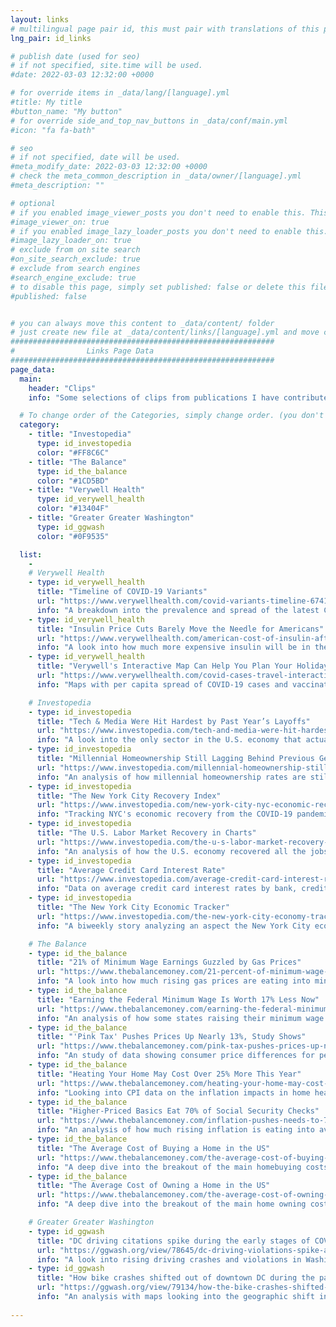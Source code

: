 ```yaml
---
layout: links
# multilingual page pair id, this must pair with translations of this page. (This name must be unique)
lng_pair: id_links

# publish date (used for seo)
# if not specified, site.time will be used.
#date: 2022-03-03 12:32:00 +0000

# for override items in _data/lang/[language].yml
#title: My title
#button_name: "My button"
# for override side_and_top_nav_buttons in _data/conf/main.yml
#icon: "fa fa-bath"

# seo
# if not specified, date will be used.
#meta_modify_date: 2022-03-03 12:32:00 +0000
# check the meta_common_description in _data/owner/[language].yml
#meta_description: ""

# optional
# if you enabled image_viewer_posts you don't need to enable this. This is only if image_viewer_posts = false
#image_viewer_on: true
# if you enabled image_lazy_loader_posts you don't need to enable this. This is only if image_lazy_loader_posts = false
#image_lazy_loader_on: true
# exclude from on site search
#on_site_search_exclude: true
# exclude from search engines
#search_engine_exclude: true
# to disable this page, simply set published: false or delete this file
#published: false


# you can always move this content to _data/content/ folder
# just create new file at _data/content/links/[language].yml and move content below.
###########################################################
#                Links Page Data
###########################################################
page_data:
  main:
    header: "Clips"
    info: "Some selections of clips from publications I have contributed to:"

  # To change order of the Categories, simply change order. (you don't need to change list order.)
  category:
    - title: "Investopedia"
      type: id_investopedia
      color: "#FF8C6C"
    - title: "The Balance"
      type: id_the_balance
      color: "#1CD5BD"
    - title: "Verywell Health"
      type: id_verywell_health
      color: "#13404F"
    - title: "Greater Greater Washington"
      type: id_ggwash
      color: "#0F9535"

  list:
    -
    # Verywell Health
    - type: id_verywell_health
      title: "Timeline of COVID-19 Variants"
      url: "https://www.verywellhealth.com/covid-variants-timeline-6741198"
      info: "A breakdown into the prevalence and spread of the latest COVID-19 variants."
    - type: id_verywell_health
      title: "Insulin Price Cuts Barely Move the Needle for Americans"
      url: "https://www.verywellhealth.com/american-cost-of-insulin-after-price-cuts-report-7483240"
      info: "A look into how much more expensive insulin will be in the U.S. even after industry price cuts in response to the IRA."
    - type: id_verywell_health
      title: "Verywell's Interactive Map Can Help You Plan Your Holiday Travel"
      url: "https://www.verywellhealth.com/covid-cases-travel-interactive-map-5208431"
      info: "Maps with per capita spread of COVID-19 cases and vaccination rates by states."

    # Investopedia
    - type: id_investopedia
      title: "Tech & Media Were Hit Hardest by Past Year’s Layoffs"
      url: "https://www.investopedia.com/tech-and-media-were-hit-hardest-by-past-year-s-layoffs-7565586"
      info: "A look into the only sector in the U.S. economy that actually experienced layoffs in late 2022 & early 2023."
    - type: id_investopedia
      title: "Millennial Homeownership Still Lagging Behind Previous Generations"
      url: "https://www.investopedia.com/millennial-homeownership-still-lagging-behind-previous-generations-7510642"
      info: "An analysis of how millennial homeownership rates are still lower than previous generations at the same age period."
    - type: id_investopedia
      title: "The New York City Recovery Index"
      url: "https://www.investopedia.com/new-york-city-nyc-economic-recovery-index-5072042"
      info: "Tracking NYC's economic recovery from the COVID-19 pandemic with NY1."
    - type: id_investopedia
      title: "The U.S. Labor Market Recovery in Charts"
      url: "https://www.investopedia.com/the-u-s-labor-market-recovery-in-charts-6541384"
      info: "An analysis of how the U.S. economy recovered all the jobs it lost in the COVID-19 pandemic recession."
    - type: id_investopedia
      title: "Average Credit Card Interest Rate"
      url: "https://www.investopedia.com/average-credit-card-interest-rate-5076674"
      info: "Data on average credit card interest rates by bank, credit score, and card type."
    - type: id_investopedia
      title: "The New York City Economic Tracker"
      url: "https://www.investopedia.com/the-new-york-city-economy-tracker-7104393"
      info: "A biweekly story analyzing an aspect the New York City economy with NY1."

    # The Balance
    - type: id_the_balance
      title: "21% of Minimum Wage Earnings Guzzled by Gas Prices"
      url: "https://www.thebalancemoney.com/21-percent-of-minimum-wage-earnings-guzzled-by-gas-prices-5425525"
      info: "A look into how much rising gas prices are eating into minimum wage worker's earnings."
    - type: id_the_balance
      title: "Earning the Federal Minimum Wage Is Worth 17% Less Now"
      url: "https://www.thebalancemoney.com/earning-the-federal-minimum-wage-is-worth-17-percent-less-now-5270858"
      info: "An analysis of how some states raising their minimum wage has changed the overall minimum wage workforce."
    - type: id_the_balance
      title: "'Pink Tax' Pushes Prices Up Nearly 13%, Study Shows"
      url: "https://www.thebalancemoney.com/pink-tax-pushes-prices-up-nearly-13-percent-study-finds-5222209"
      info: "An study of data showing consumer price differences for personal care products marketed to men and women."
    - type: id_the_balance
      title: "Heating Your Home May Cost Over 25% More This Year"
      url: "https://www.thebalancemoney.com/heating-your-home-may-cost-over-25-more-this-year-5213351"
      info: "Looking into CPI data on the inflation impacts in home heating and energy costs for the winter of 2021 - 2022."
    - type: id_the_balance
      title: "Higher-Priced Basics Eat 70% of Social Security Checks"
      url: "https://www.thebalancemoney.com/inflation-pushes-needs-to-70-of-social-security-checks-5324591"
      info: "An analysis of how much rising inflation is eating into average social security income."
    - type: id_the_balance
      title: "The Average Cost of Buying a Home in the US"
      url: "https://www.thebalancemoney.com/the-average-cost-of-buying-a-home-in-the-us-5323803"
      info: "A deep dive into the breakout of the main homebuying costs in the largest US metro areas."
    - type: id_the_balance
      title: "The Average Cost of Owning a Home in the US"
      url: "https://www.thebalancemoney.com/the-average-cost-of-owning-a-home-in-the-us-5323804"
      info: "A deep dive into the breakout of the main home owning costs in the largest US metro areas."  

    # Greater Greater Washington
    - type: id_ggwash
      title: "DC driving citations spike during the early stages of COVID-19"
      url: "https://ggwash.org/view/78645/dc-driving-violations-spike-and-crashes-descrease-during-the-early-stages-of-covid-19"
      info: "A look into rising driving crashes and violations in Washington, DC at the start of the COVID-19 pandemic."
    - type: id_ggwash
      title: "How bike crashes shifted out of downtown DC during the pandemic"
      url: "https://ggwash.org/view/79134/how-the-bike-crashes-shifted-out-of-downtown-dc-during-the-pandemic"
      info: "An analysis with maps looking into the geographic shift in bicycle accident location changes in the COVID-19 pandemic."
    
---
```

